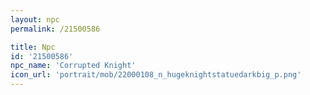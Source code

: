 ```yaml
---
layout: npc
permalink: /21500586

title: Npc
id: '21500586'
npc_name: 'Corrupted Knight'
icon_url: 'portrait/mob/22000108_n_hugeknightstatuedarkbig_p.png'
---
```

